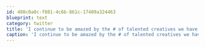 ```yaml
---
id: 480c0a0c-f081-4c6b-861c-17409a324463
blueprint: text
category: twitter
title: 'I continue to be amazed by the # of talented creatives we have in this town. #kelowna'
caption: 'I continue to be amazed by the # of talented creatives we have in this town. <span class="hashtag hashtag_local">#<a href="http://tweettemp.darylchymko.ca/?tag=kelowna">kelowna</a>'
---
```

